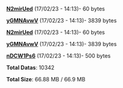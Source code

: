 [**N2mirUed**](/data/N2mirUed.txt) (17/02/23 - 14:13)- 60 bytes

[**yGMNAvwV**](/data/yGMNAvwV.txt) (17/02/23 - 14:13)- 3839 bytes

[**N2mirUed**](/data/N2mirUed.txt) (17/02/23 - 14:13)- 60 bytes

[**yGMNAvwV**](/data/yGMNAvwV.txt) (17/02/23 - 14:13)- 3839 bytes

[**nDCW1Ps6**](/data/nDCW1Ps6.txt) (17/02/23 - 14:13)- 500 bytes

**Total Datas**: 10342

**Total Size**: 66.88 MB / 66.9 MB